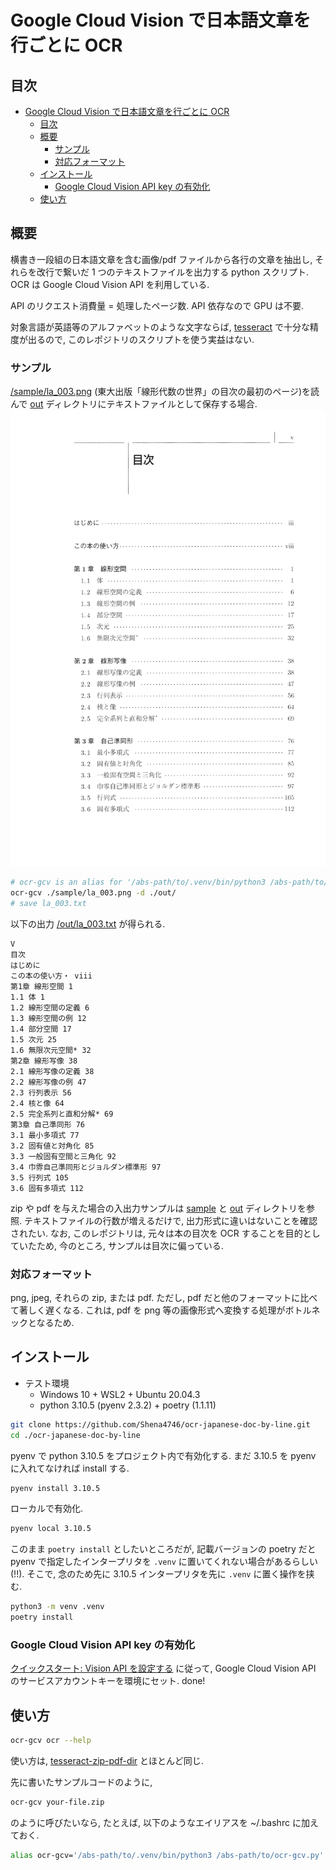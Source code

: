 # Google Cloud Vision で日本語文章を行ごとに OCR

## 目次

- [Google Cloud Vision で日本語文章を行ごとに OCR](#google-cloud-vision-で日本語文章を行ごとに-ocr)
    - [目次](#目次)
    - [概要](#概要)
        - [サンプル](#サンプル)
        - [対応フォーマット](#対応フォーマット)
    - [インストール](#インストール)
        - [Google Cloud Vision API key の有効化](#google-cloud-vision-api-key-の有効化)
    - [使い方](#使い方)

## 概要

横書き一段組の日本語文章を含む画像/pdf ファイルから各行の文章を抽出し, それらを改行で繋いだ 1 つのテキストファイルを出力する python スクリプト.
OCR は Google Cloud Vision API を利用している.

API のリクエスト消費量 = 処理したページ数.
API 依存なので GPU は不要.

対象言語が英語等のアルファベットのような文字ならば, [tesseract](https://github.com/tesseract-ocr/tesseract) で十分な精度が出るので, このレポジトリのスクリプトを使う実益はない.

### サンプル

[/sample/la_003.png](/sample/la_003.png) (東大出版「線形代数の世界」の目次の最初のページ)を読んで [out](./out/) ディレクトリにテキストファイルとして保存する場合.
![sample_png](/sample/la_003.png)

```bash
# ocr-gcv is an alias for '/abs-path/to/.venv/bin/python3 /abs-path/to/ocr-gcv.py'
ocr-gcv ./sample/la_003.png -d ./out/
# save la_003.txt
```

以下の出力 [/out/la_003.txt](/out/la_003.txt) が得られる.

```text
V
目次
はじめに
この本の使い方・ viii
第1章 線形空間 1
1.1 体 1
1.2 線形空間の定義 6
1.3 線形空間の例 12
1.4 部分空間 17
1.5 次元 25
1.6 無限次元空間* 32
第2章 線形写像 38
2.1 線形写像の定義 38
2.2 線形写像の例 47
2.3 行列表示 56
2.4 核と像 64
2.5 完全系列と直和分解* 69
第3章 自己準同形 76
3.1 最小多項式 77
3.2 固有値と対角化 85
3.3 一般固有空間と三角化 92
3.4 巾雰自己準同形とジョルダン標準形 97
3.5 行列式 105
3.6 固有多項式 112
```

zip や pdf を与えた場合の入出力サンプルは [sample](/sample/) と [out](/out/) ディレクトリを参照. テキストファイルの行数が増えるだけで, 出力形式に違いはないことを確認されたい. なお, このレポジトリは, 元々は本の目次を OCR することを目的としていたため, 今のところ, サンプルは目次に偏っている.

### 対応フォーマット

png, jpeg, それらの zip, または pdf.
ただし, pdf だと他のフォーマットに比べて著しく遅くなる. これは, pdf を png 等の画像形式へ変換する処理がボトルネックとなるため.

## インストール

- テスト環境
  - Windows 10 + WSL2 + Ubuntu 20.04.3
  - python 3.10.5 (pyenv 2.3.2) + poetry (1.1.11)

```bash
git clone https://github.com/Shena4746/ocr-japanese-doc-by-line.git
cd ./ocr-japanese-doc-by-line
```

pyenv で python 3.10.5 をプロジェクト内で有効化する.
まだ 3.10.5 を pyenv に入れてなければ install する.

```bash
pyenv install 3.10.5
```

ローカルで有効化.

```bash
pyenv local 3.10.5
```

このまま `poetry install` としたいところだが, 記載バージョンの poetry だと pyenv で指定したインタープリタを `.venv` に置いてくれない場合があるらしい(!!). そこで, 念のため先に 3.10.5 インタープリタを先に `.venv` に置く操作を挟む.

```bash
python3 -m venv .venv
poetry install
```

### Google Cloud Vision API key の有効化

[クイックスタート: Vision API を設定する](https://cloud.google.com/vision/docs/setup) に従って, Google Cloud Vision API のサービスアカウントキーを環境にセット. done!

## 使い方

```bash
ocr-gcv ocr --help
```

使い方は, [tesseract-zip-pdf-dir](https://github.com/Shena4746/tesseract-zip-pdf-dir) とほとんど同じ.

先に書いたサンプルコードのように,

```bash
ocr-gcv your-file.zip
```

のように呼びたいなら, たとえば, 以下のようなエイリアスを ~/.bashrc に加えておく.

```bash
alias ocr-gcv='/abs-path/to/.venv/bin/python3 /abs-path/to/ocr-gcv.py'
```
